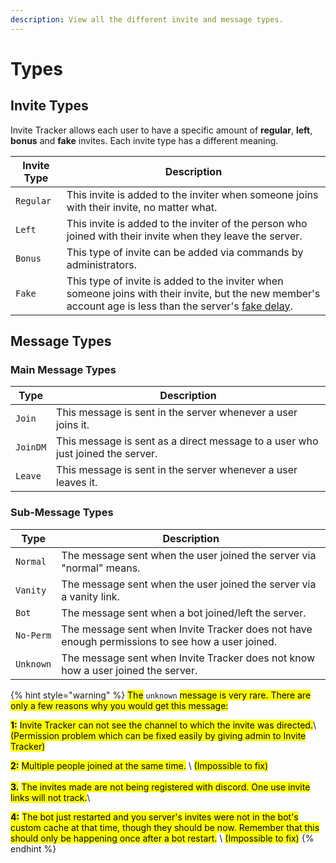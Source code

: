 ```yaml
---
description: View all the different invite and message types.
---
```


# Types

## Invite Types

Invite Tracker allows each user to have a specific amount of **regular**, **left**, **bonus** and **fake** invites. Each invite type has a different meaning.

| Invite Type | Description                                                                                                                                                                                  |
| ----------- | -------------------------------------------------------------------------------------------------------------------------------------------------------------------------------------------- |
| `Regular`   | This invite is added to the inviter when someone joins with their invite, no matter what.                                                                                                    |
| `Left`      | This invite is added to the inviter of the person who joined with their invite when they leave the server.                                                                                   |
| `Bonus`     | This type of invite can be added via commands by administrators.                                                                                                                             |
| `Fake`      | This type of invite is added to the inviter when someone joins with their invite, but the new member's account age is less than the server's [fake delay](../invite-tracking.md#fake-delay). |

## Message Types

### Main Message Types

| Type     | Description                                                                    |
| -------- | ------------------------------------------------------------------------------ |
| `Join`   | This message is sent in the server whenever a user joins it.                   |
| `JoinDM` | This message is sent as a direct message to a user who just joined the server. |
| `Leave`  | This message is sent in the server whenever a user leaves it.                  |

### Sub-Message Types

| Type      | Description                                                                                     |
| --------- | ----------------------------------------------------------------------------------------------- |
| `Normal`  | The message sent when the user joined the server via "normal" means.                            |
| `Vanity`  | The message sent when the user joined the server via a vanity link.                             |
| `Bot`     | The message sent when a bot joined/left the server.                                             |
| `No-Perm` | The message sent when Invite Tracker does not have enough permissions to see how a user joined. |
| `Unknown` | The message sent when Invite Tracker does not know how a user joined the server.                |

{% hint style="warning" %}
<mark style="color:$warning;">The</mark> `unknown` <mark style="color:$warning;">message is very rare. There are only a few reasons why you would get this message:</mark>

<mark style="color:$warning;">**1:**</mark> <mark style="color:$warning;"></mark><mark style="color:$warning;">Invite Tracker can not see the channel to which the invite was directed.</mark>\ <mark style="color:$warning;">(Permission problem which can be fixed easily by giving admin to Invite Tracker)</mark>

<mark style="color:$warning;">**2:**</mark> <mark style="color:$warning;"></mark><mark style="color:$warning;">Multiple people joined at the same time.</mark> \ <mark style="color:$warning;">(Impossible to fix)</mark>\
\
<mark style="color:$warning;">**3.**</mark> <mark style="color:$warning;"></mark><mark style="color:$warning;">The invites made are not being registered with discord. One use invite links will not track.</mark>\


<mark style="color:$warning;">**4:**</mark> <mark style="color:$warning;"></mark><mark style="color:$warning;">The bot just restarted and you server's invites were not in the bot's custom cache at that time, though they should be now. Remember that this should only be happening once after a bot restart.</mark> \ <mark style="color:$warning;">(Impossible to fix)</mark>
{% endhint %}
